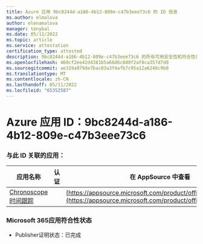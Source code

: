 ```yaml
---
title: Azure 应用 9bc8244d-a186-4b12-809e-c47b3eee73c6 的 ID 信息
ms.author: elmalova
author: elenamalova
manager: tonybal
ms.date: 05/11/2022
ms.topic: article
ms.service: attestation
certification_type: attested
description: 9bc8244d-a186-4b12-809e-c47b3eee73c6 的所有可用安全性和符合性信息。
ms.openlocfilehash: 460cf2ee42d4381b5a66d6c8d0f2af8ca357d7d0
ms.sourcegitcommit: ae319a079de7bac03a3f4afb7c95a12a6248c9b0
ms.translationtype: MT
ms.contentlocale: zh-CN
ms.lasthandoff: 05/11/2022
ms.locfileid: "65352587"
---
```

# <a name="azure-app-id-9bc8244d-a186-4b12-809e-c47b3eee73c6"></a>Azure 应用 ID：9bc8244d-a186-4b12-809e-c47b3eee73c6


### <a name="apps-associated-with-this-id"></a>与此 ID 关联的应用：
| **应用名称** | **认证** | **在 AppSource 中查看** |
|--------------|---------------|-----------------------|
| [Chronoscope 时间跟踪](../forward/WA200003095.md) |  | [https://appsource.microsoft.com/product/office/WA200003095](https://appsource.microsoft.com/product/office/WA200003095) |

### <a name="microsoft-365-app-compliance-status"></a>Microsoft 365应用符合性状态
- Publisher证明状态：已完成
